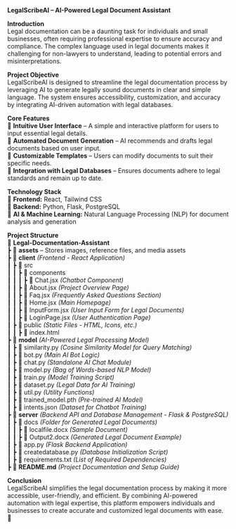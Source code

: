 
 **LegalScribeAI – AI-Powered Legal Document Assistant**  

 **Introduction**  
Legal documentation can be a daunting task for individuals and small businesses, often requiring professional expertise to ensure accuracy and compliance. The complex language used in legal documents makes it challenging for non-lawyers to understand, leading to potential errors and misinterpretations.  

 **Project Objective**  
LegalScribeAI is designed to streamline the legal documentation process by leveraging AI to generate legally sound documents in clear and simple language. The system ensures accessibility, customization, and accuracy by integrating AI-driven automation with legal databases.  

 **Core Features**  
🔹 **Intuitive User Interface** – A simple and interactive platform for users to input essential legal details.  
🔹 **Automated Document Generation** – AI recommends and drafts legal documents based on user input.  
🔹 **Customizable Templates** – Users can modify documents to suit their specific needs.  
🔹 **Integration with Legal Databases** – Ensures documents adhere to legal standards and remain up to date.  

 **Technology Stack**  
📌 **Frontend:** React, Tailwind CSS  
📌 **Backend:** Python, Flask, PostgreSQL  
📌 **AI & Machine Learning:** Natural Language Processing (NLP) for document analysis and generation  

 **Project Structure**  
📁 **Legal-Documentation-Assistant**  
┣ 📂 **assets** – Stores images, reference files, and media assets  
┣ 📂 **client** *(Frontend - React Application)*  
┃ ┣ 📂 src  
┃ ┃ ┣ 📂 components  
┃ ┃ ┃ ┣ 📄 Chat.jsx *(Chatbot Component)*  
┃ ┃ ┣ 📄 About.jsx *(Project Overview Page)*  
┃ ┃ ┣ 📄 Faq.jsx *(Frequently Asked Questions Section)*  
┃ ┃ ┣ 📄 Home.jsx *(Main Homepage)*  
┃ ┃ ┣ 📄 InputForm.jsx *(User Input Form for Legal Documents)*  
┃ ┃ ┣ 📄 LoginPage.jsx *(User Authentication Page)*  
┃ ┣ 📂 public *(Static Files - HTML, Icons, etc.)*  
┃ ┃ ┣ 📄 index.html  
┣ 📂 **model** *(AI-Powered Legal Processing Model)*  
┃ ┣ 📄 similarity.py *(Cosine Similarity Model for Query Matching)*  
┃ ┣ 📄 bot.py *(Main AI Bot Logic)*  
┃ ┣ 📄 chat.py *(Standalone AI Chat Module)*  
┃ ┣ 📄 model.py *(Bag of Words-based NLP Model)*  
┃ ┣ 📄 train.py *(Model Training Script)*  
┃ ┣ 📄 dataset.py *(Legal Data for AI Training)*  
┃ ┣ 📄 util.py *(Utility Functions)*  
┃ ┣ 📄 trained_model.pth *(Pre-trained AI Model)*  
┃ ┣ 📄 intents.json *(Dataset for Chatbot Training)*  
┣ 📂 **server** *(Backend API and Database Management - Flask & PostgreSQL)*  
┃ ┣ 📂 docs *(Folder for Generated Legal Documents)*  
┃ ┃ ┣ 📄 localfile.docx *(Sample Document)*  
┃ ┃ ┣ 📄 Output2.docx *(Generated Legal Document Example)*  
┃ ┣ 📄 app.py *(Flask Backend Application)*  
┃ ┣ 📄 createdatabase.py *(Database Initialization Script)*  
┃ ┣ 📄 requirements.txt *(List of Required Dependencies)*  
┣ 📄 **README.md** *(Project Documentation and Setup Guide)*  

 **Conclusion**  
LegalScribeAI simplifies the legal documentation process by making it more accessible, user-friendly, and efficient. By combining AI-powered automation with legal expertise, this platform empowers individuals and businesses to create accurate and customized legal documents with ease. 🚀  

